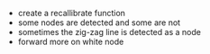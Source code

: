 - create a recallibrate function
- some nodes are detected and some are not
- sometimes the zig-zag line is detected as a node
- forward more on white node